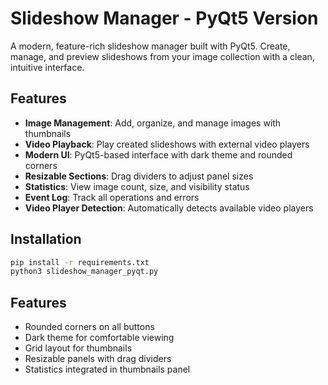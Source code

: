 # Slideshow Manager - PyQt5 Version

A modern, feature-rich slideshow manager built with PyQt5. Create, manage, and preview slideshows from your image collection with a clean, intuitive interface.

## Features

- **Image Management**: Add, organize, and manage images with thumbnails
- **Video Playback**: Play created slideshows with external video players
- **Modern UI**: PyQt5-based interface with dark theme and rounded corners
- **Resizable Sections**: Drag dividers to adjust panel sizes
- **Statistics**: View image count, size, and visibility status
- **Event Log**: Track all operations and errors
- **Video Player Detection**: Automatically detects available video players

## Installation

```bash
pip install -r requirements.txt
python3 slideshow_manager_pyqt.py
```

## Features

- Rounded corners on all buttons
- Dark theme for comfortable viewing
- Grid layout for thumbnails
- Resizable panels with drag dividers
- Statistics integrated in thumbnails panel
